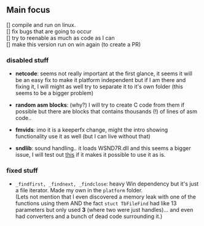 ## Main focus
[] compile and run on linux.  
[] fix bugs that are going to occur  
[] try to reenable as much as code as I can  
[] make this version run on win again (to create a PR)

### disabled stuff
- **netcode**: seems not really important at the first glance, it seems it will be an easy fix to make it platform independent but if I am there and fixing it, I will might as well try to separate it to it's own folder (this seems to be a bigger problem) 

- **random asm blocks**: (why?) I will try to create C code from them if possible but there are blocks that contains thousands (!) of lines of asm code..

- **fmvids**: imo it is a keeperfx change, might the intro showing functionality use it as well (but I can live without that)

- **sndlib**: sound handling.. it loads WSND7R.dll and this seems a bigger issue, I will test out [this](https://github.com/taviso/loadlibrary/blob/master/peloader/winnt_types.h) if it makes it possible to use it as is.


### fixed stuff
- `_findfirst, _findnext, _findclose`: heavy Win dependency but it's just a file iterator. Made my own in the `platform` folder.  
(Lets not mention that I even discovered a memory leak with one of the functions using them AND the fact `stuct TbFileFind` had like 13 parameters but only used **3** (where two were just handles)... and even had converters and a bunch of dead code surrounding it.)